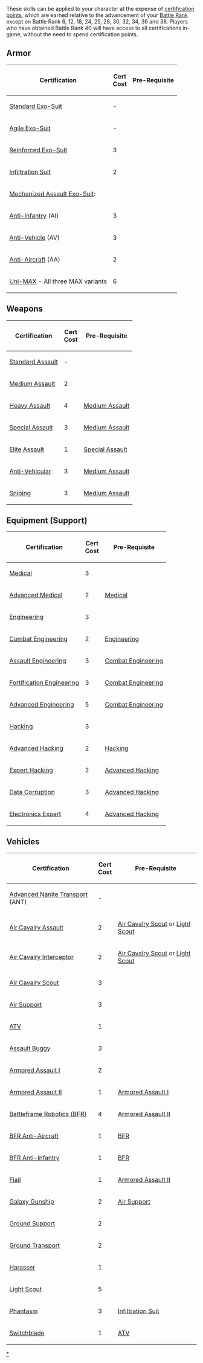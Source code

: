 These skills can be applied to your character at the expense of
[certification points](Certification_points.md), which are
earned relative to the advancement of your [Battle
Rank](../terminology/Battle_Rank.md) except on Battle Rank 6, 12, 18, 24, 25,
28, 30, 32, 34, 36 and 38. Players who have obtained Battle Rank 40 will
have access to all certifications in-game, without the need to spend
certification points.

## Armor

<table>
<thead>
<tr class="header">
<th><p>Certification</p></th>
<th><p>Cert<br />
Cost</p></th>
<th><p>Pre-Requisite</p></th>
</tr>
</thead>
<tbody>
<tr class="odd">
<td><p><a href="Standard_Exo-Suit_(Certification)" title="wikilink">Standard Exo-Suit</a></p></td>
<td><p>-</p></td>
<td></td>
</tr>
<tr class="even">
<td><p><a href="Agile_Exo-Suit_(Certification)" title="wikilink">Agile Exo-Suit</a></p></td>
<td><p>-</p></td>
<td></td>
</tr>
<tr class="odd">
<td><p><a href="Reinforced_Exo-Suit_(Certification)" title="wikilink">Reinforced Exo-Suit</a></p></td>
<td><p>3</p></td>
<td></td>
</tr>
<tr class="even">
<td><p><a href="Infiltration_Suit_(Certification)" title="wikilink">Infiltration Suit</a></p></td>
<td><p>2</p></td>
<td></td>
</tr>
<tr class="odd">
<td><p><a href="Mechanized_Assault_Exo-Suit.md" title="wikilink">Mechanized Assault Exo-Suit</a>:</p></td>
<td></td>
<td></td>
</tr>
<tr class="even">
<td><p><a href="Anti-Infantry_MAX_(Certification)" title="wikilink">Anti-Infantry</a> (AI)</p></td>
<td><p>3</p></td>
<td></td>
</tr>
<tr class="odd">
<td><p><a href="Anti-Vehicle_MAX_(Certification)" title="wikilink">Anti-Vehicle</a> (AV)</p></td>
<td><p>3</p></td>
<td></td>
</tr>
<tr class="even">
<td><p><a href="Anti-Aircraft_MAX_(Certification)" title="wikilink">Anti-Aircraft</a> (AA)</p></td>
<td><p>2</p></td>
<td></td>
</tr>
<tr class="odd">
<td><p><a href="Uni-MAX_(Certification)" title="wikilink">Uni-MAX</a> - All three MAX variants</p></td>
<td><p>6</p></td>
<td></td>
</tr>
</tbody>
</table>

## Weapons

<table>
<thead>
<tr class="header">
<th><p>Certification</p></th>
<th><p>Cert<br />
Cost</p></th>
<th><p>Pre-Requisite</p></th>
</tr>
</thead>
<tbody>
<tr class="odd">
<td><p><a href="Standard_Assault.md" title="wikilink">Standard Assault</a></p></td>
<td><p>-</p></td>
<td></td>
</tr>
<tr class="even">
<td><p><a href="Medium_Assault.md" title="wikilink">Medium Assault</a></p></td>
<td><p>2</p></td>
<td></td>
</tr>
<tr class="odd">
<td><p><a href="Heavy_Assault.md" title="wikilink">Heavy Assault</a></p></td>
<td><p>4</p></td>
<td><p><a href="Medium_Assault.md" title="wikilink">Medium Assault</a></p></td>
</tr>
<tr class="even">
<td><p><a href="Special_Assault.md" title="wikilink">Special Assault</a></p></td>
<td><p>3</p></td>
<td><p><a href="Medium_Assault.md" title="wikilink">Medium Assault</a></p></td>
</tr>
<tr class="odd">
<td><p><a href="Elite_Assault.md" title="wikilink">Elite Assault</a></p></td>
<td><p>1</p></td>
<td><p><a href="Special_Assault.md" title="wikilink">Special Assault</a></p></td>
</tr>
<tr class="even">
<td><p><a href="Anti-Vehicular.md" title="wikilink">Anti-Vehicular</a></p></td>
<td><p>3</p></td>
<td><p><a href="Medium_Assault.md" title="wikilink">Medium Assault</a></p></td>
</tr>
<tr class="odd">
<td><p><a href="Sniping.md" title="wikilink">Sniping</a></p></td>
<td><p>3</p></td>
<td><p><a href="Medium_Assault.md" title="wikilink">Medium Assault</a></p></td>
</tr>
</tbody>
</table>

## Equipment (Support)

<table>
<thead>
<tr class="header">
<th><p>Certification</p></th>
<th><p>Cert<br />
Cost</p></th>
<th><p>Pre-Requisite</p></th>
</tr>
</thead>
<tbody>
<tr class="odd">
<td><p><a href="Medical.md" title="wikilink">Medical</a></p></td>
<td><p>3</p></td>
<td></td>
</tr>
<tr class="even">
<td><p><a href="Advanced_Medical.md" title="wikilink">Advanced Medical</a></p></td>
<td><p>2</p></td>
<td><p><a href="Medical.md" title="wikilink">Medical</a></p></td>
</tr>
<tr class="odd">
<td><p><a href="Engineering.md" title="wikilink">Engineering</a></p></td>
<td><p>3</p></td>
<td></td>
</tr>
<tr class="even">
<td><p><a href="Combat_Engineering.md" title="wikilink">Combat Engineering</a></p></td>
<td><p>2</p></td>
<td><p><a href="Engineering.md" title="wikilink">Engineering</a></p></td>
</tr>
<tr class="odd">
<td><p><a href="Assault_Engineering.md" title="wikilink">Assault Engineering</a></p></td>
<td><p>3</p></td>
<td><p><a href="Combat_Engineering.md" title="wikilink">Combat Engineering</a></p></td>
</tr>
<tr class="even">
<td><p><a href="Fortification_Engineering.md" title="wikilink">Fortification Engineering</a></p></td>
<td><p>3</p></td>
<td><p><a href="Combat_Engineering.md" title="wikilink">Combat Engineering</a></p></td>
</tr>
<tr class="odd">
<td><p><a href="Advanced_Engineering.md" title="wikilink">Advanced Engineering</a></p></td>
<td><p>5</p></td>
<td><p><a href="Combat_Engineering.md" title="wikilink">Combat Engineering</a></p></td>
</tr>
<tr class="even">
<td><p><a href="Hacking_(Certification)" title="wikilink">Hacking</a></p></td>
<td><p>3</p></td>
<td></td>
</tr>
<tr class="odd">
<td><p><a href="Advanced_Hacking.md" title="wikilink">Advanced Hacking</a></p></td>
<td><p>2</p></td>
<td><p><a href="Hacking_(Certification)" title="wikilink">Hacking</a></p></td>
</tr>
<tr class="even">
<td><p><a href="Expert_Hacking.md" title="wikilink">Expert Hacking</a></p></td>
<td><p>2</p></td>
<td><p><a href="Advanced_Hacking.md" title="wikilink">Advanced Hacking</a></p></td>
</tr>
<tr class="odd">
<td><p><a href="Data_Corruption.md" title="wikilink">Data Corruption</a></p></td>
<td><p>3</p></td>
<td><p><a href="Advanced_Hacking.md" title="wikilink">Advanced Hacking</a></p></td>
</tr>
<tr class="even">
<td><p><a href="Electronics_Expert.md" title="wikilink">Electronics Expert</a></p></td>
<td><p>4</p></td>
<td><p><a href="Advanced_Hacking.md" title="wikilink">Advanced Hacking</a></p></td>
</tr>
</tbody>
</table>

## Vehicles

<table>
<thead>
<tr class="header">
<th><p>Certification</p></th>
<th><p>Cert<br />
Cost</p></th>
<th><p>Pre-Requisite</p></th>
</tr>
</thead>
<tbody>
<tr class="odd">
<td><p><a href="Advanced_Nanite_Transport_(Certification)" title="wikilink">Advanced Nanite Transport</a> (ANT)</p></td>
<td><p>-</p></td>
<td></td>
</tr>
<tr class="even">
<td><p><a href="Air_Cavalry_Assault.md" title="wikilink">Air Cavalry Assault</a></p></td>
<td><p>2</p></td>
<td><p><a href="Air_Cavalry_Scout.md" title="wikilink">Air Cavalry Scout</a> or <a href="Light_Scout.md" title="wikilink">Light Scout</a></p></td>
</tr>
<tr class="odd">
<td><p><a href="Air_Cavalry_Interceptor.md" title="wikilink">Air Cavalry Interceptor</a></p></td>
<td><p>2</p></td>
<td><p><a href="Air_Cavalry_Scout.md" title="wikilink">Air Cavalry Scout</a> or <a href="Light_Scout.md" title="wikilink">Light Scout</a></p></td>
</tr>
<tr class="even">
<td><p><a href="Air_Cavalry_Scout.md" title="wikilink">Air Cavalry Scout</a></p></td>
<td><p>3</p></td>
<td></td>
</tr>
<tr class="odd">
<td><p><a href="Air_Support.md" title="wikilink">Air Support</a></p></td>
<td><p>3</p></td>
<td></td>
</tr>
<tr class="even">
<td><p><a href="ATV_(Certification)" title="wikilink">ATV</a></p></td>
<td><p>1</p></td>
<td></td>
</tr>
<tr class="odd">
<td><p><a href="Assault_Buggy_(Certification)" title="wikilink">Assault Buggy</a></p></td>
<td><p>3</p></td>
<td></td>
</tr>
<tr class="even">
<td><p><a href="Armored_Assault_I.md" title="wikilink">Armored Assault I</a></p></td>
<td><p>2</p></td>
<td></td>
</tr>
<tr class="odd">
<td><p><a href="Armored_Assault_II.md" title="wikilink">Armored Assault II</a></p></td>
<td><p>1</p></td>
<td><p><a href="Armored_Assault_I.md" title="wikilink">Armored Assault I</a></p></td>
</tr>
<tr class="even">
<td><p><a href="BFR_(Certification)" title="wikilink">Battleframe Robotics (BFR)</a></p></td>
<td><p>4</p></td>
<td><p><a href="Armored_Assault_II.md" title="wikilink">Armored Assault II</a></p></td>
</tr>
<tr class="odd">
<td><p><a href="BFR_Anti-Aircraft.md" title="wikilink">BFR Anti-Aircraft</a></p></td>
<td><p>1</p></td>
<td><p><a href="BFR_(Certification)" title="wikilink">BFR</a></p></td>
</tr>
<tr class="even">
<td><p><a href="BFR_Anti-Infantry.md" title="wikilink">BFR Anti-Infantry</a></p></td>
<td><p>1</p></td>
<td><p><a href="BFR_(Certification)" title="wikilink">BFR</a></p></td>
</tr>
<tr class="odd">
<td><p><a href="Flail_(Certification)" title="wikilink">Flail</a></p></td>
<td><p>1</p></td>
<td><p><a href="Armored_Assault_II.md" title="wikilink">Armored Assault II</a></p></td>
</tr>
<tr class="even">
<td><p><a href="Galaxy_Gunship_(Certification)" title="wikilink">Galaxy Gunship</a></p></td>
<td><p>2</p></td>
<td><p><a href="Air_Support.md" title="wikilink">Air Support</a></p></td>
</tr>
<tr class="odd">
<td><p><a href="Ground_Support.md" title="wikilink">Ground Support</a></p></td>
<td><p>2</p></td>
<td></td>
</tr>
<tr class="even">
<td><p><a href="Ground_Transport.md" title="wikilink">Ground Transport</a></p></td>
<td><p>2</p></td>
<td></td>
</tr>
<tr class="odd">
<td><p><a href="Harasser_(Certification)" title="wikilink">Harasser</a></p></td>
<td><p>1</p></td>
<td></td>
</tr>
<tr class="even">
<td><p><a href="Light_Scout.md" title="wikilink">Light Scout</a></p></td>
<td><p>5</p></td>
<td></td>
</tr>
<tr class="odd">
<td><p><a href="Phantasm_(Certification)" title="wikilink">Phantasm</a></p></td>
<td><p>3</p></td>
<td><p><a href="Infiltration_Suit_(Certification)" title="wikilink">Infiltration Suit</a></p></td>
</tr>
<tr class="even">
<td><p><a href="Switchblade_(Certification)" title="wikilink">Switchblade</a></p></td>
<td><p>1</p></td>
<td><p><a href="ATV_(Certification)" title="wikilink">ATV</a></p></td>
</tr>
</tbody>
</table>

[\*](Category:Certification.md)
